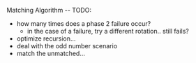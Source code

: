 Matching Algorithm -- TODO:

- how many times does a phase 2 failure occur?
	- in the case of a failure, try a different rotation.. still fails?
- optimize recursion…
- deal with the odd number scenario
- match the unmatched…